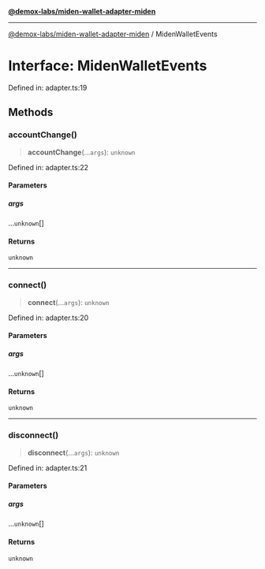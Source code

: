 [**@demox-labs/miden-wallet-adapter-miden**](../README.md)

***

[@demox-labs/miden-wallet-adapter-miden](../globals.md) / MidenWalletEvents

# Interface: MidenWalletEvents

Defined in: adapter.ts:19

## Methods

### accountChange()

> **accountChange**(...`args`): `unknown`

Defined in: adapter.ts:22

#### Parameters

##### args

...`unknown`[]

#### Returns

`unknown`

***

### connect()

> **connect**(...`args`): `unknown`

Defined in: adapter.ts:20

#### Parameters

##### args

...`unknown`[]

#### Returns

`unknown`

***

### disconnect()

> **disconnect**(...`args`): `unknown`

Defined in: adapter.ts:21

#### Parameters

##### args

...`unknown`[]

#### Returns

`unknown`
